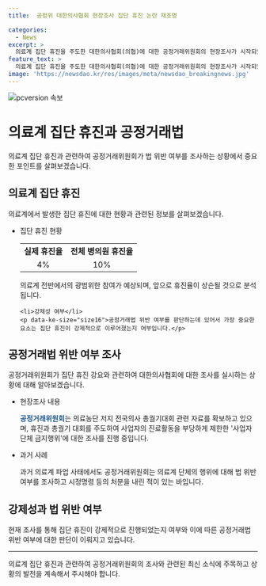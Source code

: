 ```yaml
---
title:  공정위 대한의사협회 현장조사 집단 휴진 논란 재조명

categories:
  - News
excerpt: >
  의료계 집단 휴진을 주도한 대한의사협회(의협)에 대한 공정거래위원회의 현장조사가 시작되었다. 의협이 집단 휴진과 총궐기 대회를 주도하여 구성 사업자의 진료활동을 부당하게 제한한 사업자단체 금지 행위를 했다는 의혹이 제기되고 있다. 이에 대한 핵심은 강제성으로, 공정위의 조사를 통해 강제성 여부가 확인되면 엄정 대응할 것으로 전해졌다. 의협은 강요성 메시지를 내지 않았고, 휴진율은 4%에 그쳤으나, 전공의 등의 참여로 휴진율이 더 올라갈 수 있다는 관측이 나왔다. 현재 제재 여부나 수위는 결정되지 않았으며, 향후 조사 결과에 따라 엄정 대응할 것으로 밝혔다.
feature_text: >
  의료계 집단 휴진을 주도한 대한의사협회(의협)에 대한 공정거래위원회의 현장조사가 시작되었다. 의협이 집단 휴진과 총궐기 대회를 주도하여 구성 사업자의 진료활동을 부당하게 제한한 사업자단체 금지 행위를 했다는 의혹이 제기되고 있다. 이에 대한 핵심은 강제성으로, 공정위의 조사를 통해 강제성 여부가 확인되면 엄정 대응할 것으로 전해졌다. 의협은 강요성 메시지를 내지 않았고, 휴진율은 4%에 그쳤으나, 전공의 등의 참여로 휴진율이 더 올라갈 수 있다는 관측이 나왔다. 현재 제재 여부나 수위는 결정되지 않았으며, 향후 조사 결과에 따라 엄정 대응할 것으로 밝혔다.
image: 'https://newsdao.kr/res/images/meta/newsdao_breakingnews.jpg'
---
```


<p><img src="https://newsdao.kr/res/images/meta/newsdao_breakingnews.jpg" alt="pcversion 속보" /></p>

<h1 data-ke-size="size26">의료계 집단 휴진과 공정거래법</h1>

<p data-ke-size="size16">의료계 집단 휴진과 관련하여 공정거래위원회가 법 위반 여부를 조사하는 상황에서 중요한 포인트를 살펴보겠습니다.</p>

<h2 data-ke-size="size24">의료계 집단 휴진</h2>

<p data-ke-size="size16">의료계에서 발생한 집단 휴진에 대한 현황과 관련된 정보를 살펴보겠습니다.</p>

<ul>
    <li>집단 휴진 현황</li>
    <table>
        <tr>
            <td style="text-align: center; height: 17px;"><b>실제 휴진율</b></td>
            <td style="text-align: center; height: 17px;"><b>전체 병의원 휴진율</b></td>
        </tr>
        <tr>
            <td style="text-align: center; height: 17px;">4%</td>
            <td style="text-align: center; height: 17px;">10%</td>
        </tr>
    </table>
    <p data-ke-size="size16">의료계 전반에서의 광범위한 참여가 예상되며, 앞으로 휴진율이 상슨될 것으로 분석됩니다.</p>

    <li>강제성 여부</li>
    <p data-ke-size="size16">공정거래법 위반 여부를 판단하는데 있어서 가장 중요한 요소는 집단 휴진이 강제적으로 이루어졌는지 여부입니다.</p>
</ul>

<h2 data-ke-size="size24">공정거래법 위반 여부 조사</h2>

<p data-ke-size="size16">공정거래위원회가 집단 휴진 강요와 관련하여 대한의사협회에 대한 조사를 실시하는 상황에 대해 알아보겠습니다.</p>

<ul>
    <li>현장조사 내용</li>
    <p data-ke-size="size16"><b><span style="color: #1a5490;">공정거래위원회</span></b>는 의료농단 저지 전국의사 총궐기대회 관련 자료를 확보하고 있으며, 휴진과 총궐기 대회를 주도하여 사업자의 진료활동을 부당하게 제한한 '사업자단체 금지행위'에 대한 조사를 진행 중입니다.</p>
    <li>과거 사례</li>
    <p data-ke-size="size16">과거 의료계 파업 사태에서도 공정거래위원회는 의료계 단체의 행위에 대해 법 위반 여부를 조사하고 시정명령 등의 처분을 내린 적이 있는 바입니다.</p>
</ul>

<h2 data-ke-size="size24">강제성과 법 위반 여부</h2>

<p data-ke-size="size16">현재 조사를 통해 집단 휴진이 강제적으로 진행되었는지 여부와 이에 따른 공정거래법 위반 여부에 대한 판단이 이뤄지고 있습니다.</p>

<hr>

<p data-ke-size="size16">의료계 집단 휴진과 관련하여 공정거래위원회의 조사와 관련된 최신 소식에 주목하고 상황의 발전을 계속해서 주시해야 합니다.</p>

